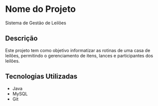# Nome do Projeto

Sistema de Gestão de Leilões

## Descrição

Este projeto tem como objetivo informatizar as rotinas de uma casa de leilões, permitindo o gerenciamento de itens, lances e participantes dos leilões.

## Tecnologias Utilizadas

- Java
- MySQL
- Git
